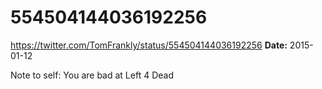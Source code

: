 # 554504144036192256
https://twitter.com/TomFrankly/status/554504144036192256
**Date:** 2015-01-12

Note to self: You are bad at Left 4 Dead

